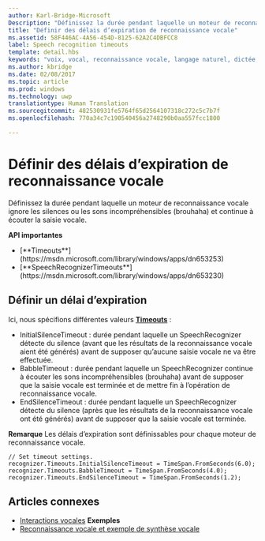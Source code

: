 ```yaml
---
author: Karl-Bridge-Microsoft
Description: "Définissez la durée pendant laquelle un moteur de reconnaissance vocale ignore les silences ou les sons incompréhensibles (brouhaha) et continue à écouter la saisie vocale."
title: "Définir des délais d’expiration de reconnaissance vocale"
ms.assetid: 58F446AC-4A56-454D-8125-62A2C4DBFCC8
label: Speech recognition timeouts
template: detail.hbs
keywords: "voix, vocal, reconnaissance vocale, langage naturel, dictée, saisie, interaction utilisateur"
ms.author: kbridge
ms.date: 02/08/2017
ms.topic: article
ms.prod: windows
ms.technology: uwp
translationtype: Human Translation
ms.sourcegitcommit: 482530931fe5764f65d2564107318c272c5c7b7f
ms.openlocfilehash: 770a34c7c190540456a2748290b0aa557fcc1800

---
```


# <a name="set-speech-recognition-timeouts"></a>Définir des délais d’expiration de reconnaissance vocale
<link rel="stylesheet" href="https://az835927.vo.msecnd.net/sites/uwp/Resources/css/custom.css">

Définissez la durée pendant laquelle un moteur de reconnaissance vocale ignore les silences ou les sons incompréhensibles (brouhaha) et continue à écouter la saisie vocale.

<div class="important-apis" >
<b>API importantes</b><br/>
<ul>
<li>[**Timeouts**](https://msdn.microsoft.com/library/windows/apps/dn653253)</li>
<li>[**SpeechRecognizerTimeouts**](https://msdn.microsoft.com/library/windows/apps/dn653230)</li>
</ul>
</div>

## <a name="set-a-timeout"></a>Définir un délai d’expiration


Ici, nous spécifions différentes valeurs [**Timeouts**](https://msdn.microsoft.com/library/windows/apps/dn653253) :

-   InitialSilenceTimeout : durée pendant laquelle un SpeechRecognizer détecte du silence (avant que les résultats de la reconnaissance vocale aient été générés) avant de supposer qu’aucune saisie vocale ne va être effectuée.
-   BabbleTimeout : durée pendant laquelle un SpeechRecognizer continue à écouter les sons incompréhensibles (brouhaha) avant de supposer que la saisie vocale est terminée et de mettre fin à l’opération de reconnaissance vocale.
-   EndSilenceTimeout : durée pendant laquelle un SpeechRecognizer détecte du silence (après que les résultats de la reconnaissance vocale ont été générés) avant de supposer que la saisie vocale est terminée.

**Remarque** Les délais d’expiration sont définissables pour chaque moteur de reconnaissance vocale.

 

```CSharp
// Set timeout settings.
recognizer.Timeouts.InitialSilenceTimeout = TimeSpan.FromSeconds(6.0);
recognizer.Timeouts.BabbleTimeout = TimeSpan.FromSeconds(4.0);
recognizer.Timeouts.EndSilenceTimeout = TimeSpan.FromSeconds(1.2);
```

## <a name="related-articles"></a>Articles connexes


* [Interactions vocales](speech-interactions.md)
**Exemples**
* [Reconnaissance vocale et exemple de synthèse vocale](http://go.microsoft.com/fwlink/p/?LinkID=619897)
 

 







<!--HONumber=Dec16_HO3-->


